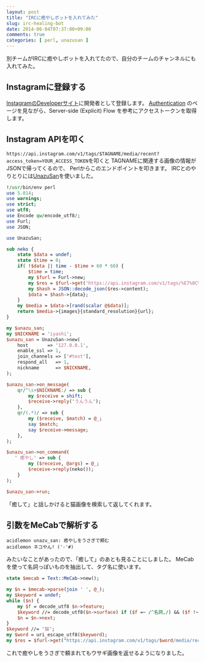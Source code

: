 ```yaml
---
layout: post
title: "IRCに癒やしボットを入れてみた"
slug: irc-healing-bot
date: 2014-06-04T07:37:00+09:00
comments: true
categories: [ perl, unazusan ]
---
```


別チームがIRCに癒やしボットを入れてたので、自分のチームのチャンネルにも入れてみた。

<!-- More -->


## Instagramに登録する

[InstagramのDeveloperサイト](http://instagram.com/developer/)に開発者として登録します。
[Authentication](http://instagram.com/developer/authentication/)
のページを見ながら、Server-side (Explicit) Flow を参考にアクセストークンを取得します。

## Instagram APIを叩く

`https://api.instagram.com/v1/tags/$TAGNAME/media/recent?access_token=YOUR_ACCESS_TOKEN`を叩くと
TAGNAMEに関連する画像の情報がJSONで帰ってくるので、
Perlからこのエンドポイントを叩きます。
IRCとのやりとりには[UnazuSan](http://www.songmu.jp/riji/entry/2013-09-09-unazusan.html)を使いました。

``` perl
!/usr/bin/env perl
use 5.014;
use warnings;
use strict;
use utf8;
use Encode qw/encode_utf8/;
use Furl;
use JSON;

use UnazuSan;

sub neko {
    state $data = undef;
    state $time = 0;
    if( !$data || time - $time > 60 * 60) {
        $time = time;
        my $furl = Furl->new;
        my $res = $furl->get('https://api.instagram.com/v1/tags/%E7%8C%AB/media/recent?access_token=YOUR_ACCESS_TOKEN');
        my $hash = JSON::decode_json($res->content);
        $data = $hash->{data};
    }
    my $media = $data->[rand(scalar @$data)];
    return $media->{images}{standard_resolution}{url};
}

my $unazu_san;
my $NICKNAME = 'iyashi';
$unazu_san = UnazuSan->new(
    host       => '127.0.0.1',
    enable_ssl => 1,
    join_channels => ['#test'],
    respond_all   => 1,
    nickname      => $NICKNAME,
);

$unazu_san->on_message(
    qr/^\s+$NICKNAME:/ => sub {
        my $receive = shift;
        $receive->reply('うんうん');
    },
    qr/(.*)/ => sub {
        my ($receive, $match) = @_;
        say $match;
        say $receive->message;
    },
);

$unazu_san->on_command(
   ' 癒やし' => sub {
        my ($receive, @args) = @_;
        $receive->reply(neko());
    }
);

$unazu_san->run;
```

「癒して」と話しかけると猫画像を検索して返してくれます。

## 引数をMeCabで解析する

``` plain
acidlemon unazu_san: 癒やしをうさぎで頼む
acidlemon ネコやん! ('-'#)
```

みたいなことがあったので、「癒して」のあとも見ることにしました。
MeCabを使って名詞っぽいものを抽出して、タグ名に使います。

``` perl
state $mecab = Text::MeCab->new();

my $n = $mecab->parse(join ' ', @_);
my $keyword = undef;
while ($n) {
    my $f = decode_utf8 $n->feature;
    $keyword //= decode_utf8($n->surface) if ($f =~ /^名詞,/) && ($f !~ /^名詞,代名詞,/);
    $n = $n->next;
}
$keyword //= '猫';
my $word = uri_escape_utf8($keyword);
my $res = $furl->get("https://api.instagram.com/v1/tags/$word/media/recent?access_token=ACCESS_TOKEN");
```

これで癒やしをうさぎで頼まれてもウサギ画像を返せるようになりました。
